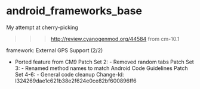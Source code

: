 android_frameworks_base
=======================
My attempt at cherry-picking
>>> http://review.cyanogenmod.org/44584
from cm-10.1

framework: External GPS Support (2/2)

- Ported feature from CM9
Patch Set 2:    - Removed random tabs
Patch Set 3:    - Renamed method names to match Android
                  Code Guidelines
Patch Set 4-6:  - General code cleanup
Change-Id: I324269dae1c621b38e2f624e0ce82bf600896ff6
